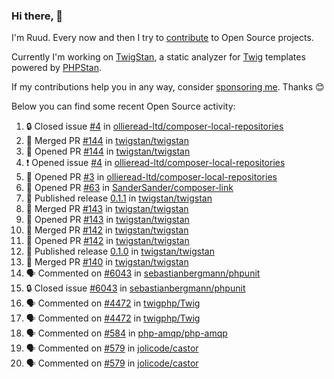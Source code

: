 ### Hi there, 👋

I'm Ruud. Every now and then I try to [contribute](https://github.com/pulls?q=+is%3Apr+author%3Aruudk+archived%3Afalse+is%3Apublic+) to Open Source projects.

Currently I'm working on [TwigStan](https://github.com/twigstan), a static analyzer for [Twig](https://twig.symfony.com/) templates powered by [PHPStan](https://phpstan.org/).

If my contributions help you in any way, consider [sponsoring me](https://github.com/sponsors/ruudk). Thanks 😊

Below you can find some recent Open Source activity:

<!--START_SECTION:activity-->
1. 🔒 Closed issue [#4](https://github.com/ollieread-ltd/composer-local-repositories/issues/4) in [ollieread-ltd/composer-local-repositories](https://github.com/ollieread-ltd/composer-local-repositories)
2. 🎉 Merged PR [#144](https://github.com/twigstan/twigstan/pull/144) in [twigstan/twigstan](https://github.com/twigstan/twigstan)
3. 💪 Opened PR [#144](https://github.com/twigstan/twigstan/pull/144) in [twigstan/twigstan](https://github.com/twigstan/twigstan)
4. ❗ Opened issue [#4](https://github.com/ollieread-ltd/composer-local-repositories/issues/4) in [ollieread-ltd/composer-local-repositories](https://github.com/ollieread-ltd/composer-local-repositories)
5. 💪 Opened PR [#3](https://github.com/ollieread-ltd/composer-local-repositories/pull/3) in [ollieread-ltd/composer-local-repositories](https://github.com/ollieread-ltd/composer-local-repositories)
6. 💪 Opened PR [#63](https://github.com/SanderSander/composer-link/pull/63) in [SanderSander/composer-link](https://github.com/SanderSander/composer-link)
7. 🚀 Published release [0.1.1](https://github.com/twigstan/twigstan/releases/tag/0.1.1) in [twigstan/twigstan](https://github.com/twigstan/twigstan)
8. 🎉 Merged PR [#143](https://github.com/twigstan/twigstan/pull/143) in [twigstan/twigstan](https://github.com/twigstan/twigstan)
9. 💪 Opened PR [#143](https://github.com/twigstan/twigstan/pull/143) in [twigstan/twigstan](https://github.com/twigstan/twigstan)
10. 🎉 Merged PR [#142](https://github.com/twigstan/twigstan/pull/142) in [twigstan/twigstan](https://github.com/twigstan/twigstan)
11. 💪 Opened PR [#142](https://github.com/twigstan/twigstan/pull/142) in [twigstan/twigstan](https://github.com/twigstan/twigstan)
12. 🚀 Published release [0.1.0](https://github.com/twigstan/twigstan/releases/tag/0.1.0) in [twigstan/twigstan](https://github.com/twigstan/twigstan)
13. 🎉 Merged PR [#140](https://github.com/twigstan/twigstan/pull/140) in [twigstan/twigstan](https://github.com/twigstan/twigstan)
14. 🗣 Commented on [#6043](https://github.com/sebastianbergmann/phpunit/issues/6043#issuecomment-2497674536) in [sebastianbergmann/phpunit](https://github.com/sebastianbergmann/phpunit)
15. 🔒 Closed issue [#6043](https://github.com/sebastianbergmann/phpunit/issues/6043) in [sebastianbergmann/phpunit](https://github.com/sebastianbergmann/phpunit)
16. 🗣 Commented on [#4472](https://github.com/twigphp/Twig/pull/4472#issuecomment-2497668493) in [twigphp/Twig](https://github.com/twigphp/Twig)
17. 🗣 Commented on [#4472](https://github.com/twigphp/Twig/pull/4472#issuecomment-2497647687) in [twigphp/Twig](https://github.com/twigphp/Twig)
18. 🗣 Commented on [#584](https://github.com/php-amqp/php-amqp/pull/584#issuecomment-2497511591) in [php-amqp/php-amqp](https://github.com/php-amqp/php-amqp)
19. 🗣 Commented on [#579](https://github.com/jolicode/castor/issues/579#issuecomment-2497417075) in [jolicode/castor](https://github.com/jolicode/castor)
20. 🗣 Commented on [#579](https://github.com/jolicode/castor/issues/579#issuecomment-2497410841) in [jolicode/castor](https://github.com/jolicode/castor)
<!--END_SECTION:activity-->
